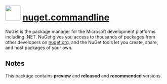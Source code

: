 # <img src="https://cdn.jsdelivr.net/gh/chocolatey-community/chocolatey-packages-template@a29fa0531b6152c89cbad2843f0542102d85f375/icons/nuget.commandline.png" width="48" height="48"/> [nuget.commandline](https://chocolatey.org/packages/nuget.commandline)

NuGet is the package manager for the Microsoft development platforms including .NET. NuGet gives you access to thousands of packages from other developers on [nuget.org](http://nuget.org), and the NuGet tools let you create, share, and host packages of your own.

## Notes

This package contains **preview** and **released** and **recommended** versions.
